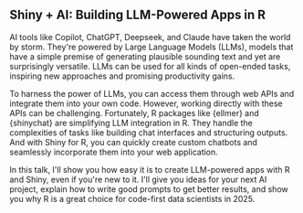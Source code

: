 ## Shiny + AI: Building LLM-Powered Apps in R

AI tools like Copilot, ChatGPT, Deepseek, and Claude have taken the world by storm. They're powered by Large Language Models (LLMs), models that have a simple premise of generating plausible sounding text and yet are surprisingly versatile. LLMs can be used for all kinds of open-ended tasks, inspiring new approaches and promising productivity gains.

To harness the power of LLMs, you can access them through web APIs and integrate them into your own code. However, working directly with these APIs can be challenging. Fortunately, R packages like {ellmer} and {shinychat} are simplifying LLM integration in R. They handle the complexities of tasks like building chat interfaces and structuring outputs. And with Shiny for R, you can quickly create custom chatbots and seamlessly incorporate them into your web application.

In this talk, I'll show you how easy it is to create LLM-powered apps with R and Shiny, even if you're new to it. I'll give you ideas for your next AI project, explain how to write good prompts to get better results, and show you why R is a great choice for code-first data scientists in 2025.
